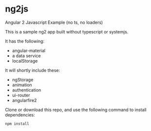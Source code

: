 # ng2js
Angular 2 Javascript Example (no ts, no loaders)

This is a sample ng2 app built without typescript or systemjs.

It has the following:
+ angular-material
+ a data service
+ localStorage

It will shortly include these:
- ngStorage
- animation
- authentication
- ui-router
- angularfire2

Clone or download this repo, and use the following command to install dependencies:

`npm install`
